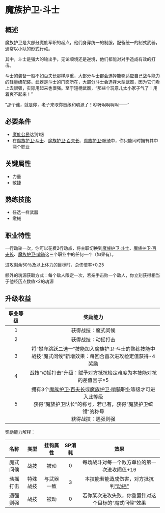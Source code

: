 # 魔族护卫·斗士

## 概述

魔族护卫是大部分魔族军职的起点，他们身穿统一的制服，配备统一的制式武器，通常以小队的形式行动。

其中，斗士是强大的输出手，无论顺境还是逆境，他们都能对对手造成有效的打击。

斗士的装备一般不如百夫长那样厚重，大部分斗士都会选择能够适应自己战斗能力的轻量级配装。武器是斗士的门面所在，大部分斗士会选择大型武器，因为它们看上去很强，实际用起来也很强。至于短柄武器，“那些个玩意儿太小家子气了！用着爽不起来！”

“那个谁，就是你，老子来取你首级和魂源了！咿呀啊啊啊啊——”

## 必要条件

* <a href="../../basicJob/citizen" target="_blank">魔族公民</a>达到1级
* 在<a href="../militant" target="_blank">魔族护卫·斗士</a>、<a href="../centurion" target="_blank">魔族护卫·百夫长</a>、<a href="../post" target="_blank">魔族护卫·哨骑</a>中，你只能同时拥有其中两个职业

## 关键属性

* 力量
* 敏捷

## 熟练技能

* 任选一样武器
* 缴械
  
## 职业特性

一行动轮一次，你可以花费2行动点，将主职切换到<a href="../militant" target="_blank">魔族护卫·斗士</a>、<a href="../centurion" target="_blank">魔族护卫·百夫长</a>、<a href="../post" target="_blank">魔族护卫·哨骑</a>这三个职业中的任何一个（如果有）。

进攻剩余50％及以上体力的目标时，总伤倍率+0.25

额外的魂源获取方式：每个敌人限定一次，若亲手击败一个敌人，你立刻获得相当于他经历点数值×2的魂源

## 升级收益

职业等级|奖励能力
:--:|:--:
1|获得战技：魔式问候
2|获得战技：动摇打击
3|将“攀爬跳跃二选一”技能加入魔族护卫·斗士的熟练技能中<br>战技“魔式问候”新增效果：每回合首次进攻检定值获得-4奖励
4|战技“动摇打击”升级：赋予对方抵抗检定难度为本技能对抗的差值因子×5
5|拥有3个<a href="../centurion" target="_blank">魔族护卫·百夫长</a>或<a href="../post" target="_blank">魔族护卫·哨骑</a>职业等级才可进入此等级<br>获得“魔族护卫队长”的称号，若已有，获得“魔族护卫统领”的称号<br>获得战技：遇强则强

奖励能力解释：

名称|类型|挂钩属性|SP消耗|效果
:--:|:--:|:--:|:--:|:--:
魔式问候|战技|被动|0|每场战斗对每一个敌方单位的第一次进攻阈值+16
动摇打击|特殊战技|与武器一致|3|本技能若能造成伤害，对方抵抗判<a href="../../../../status/normal/#动摇" target="_blank">“动摇”</a>
遇强则强|战技|被动|0|若你某次进攻失败，你重置针对这个目标的“魔式问候”效果
